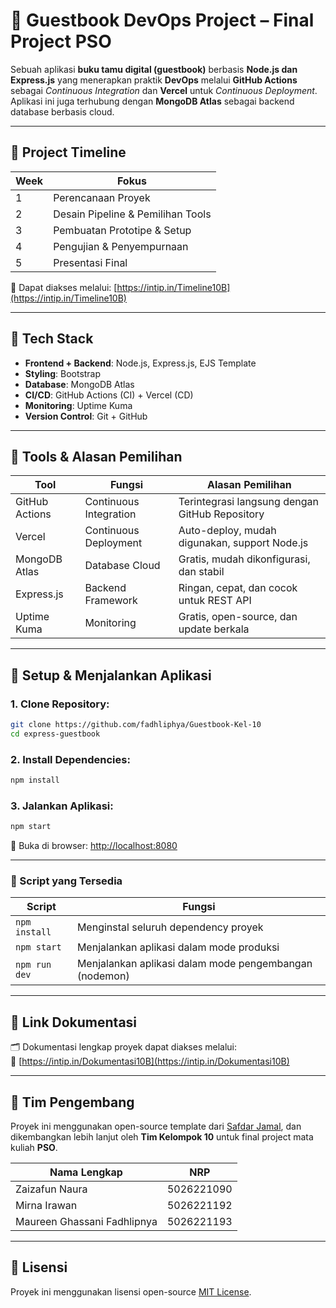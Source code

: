 # 📝 Guestbook DevOps Project – Final Project PSO

Sebuah aplikasi **buku tamu digital (guestbook)** berbasis **Node.js dan Express.js** yang menerapkan praktik **DevOps** melalui **GitHub Actions** sebagai *Continuous Integration* dan **Vercel** untuk *Continuous Deployment*. Aplikasi ini juga terhubung dengan **MongoDB Atlas** sebagai backend database berbasis cloud.

---

## 📅 Project Timeline

| Week | Fokus                             |
|------|-----------------------------------|
| 1    | Perencanaan Proyek                |
| 2    | Desain Pipeline & Pemilihan Tools |
| 3    | Pembuatan Prototipe & Setup       |
| 4    | Pengujian & Penyempurnaan         |
| 5    | Presentasi Final                  |

📌 Dapat diakses melalui: [https://intip.in/Timeline10B](https://intip.in/Timeline10B)

---

## 🚀 Tech Stack

- **Frontend + Backend**: Node.js, Express.js, EJS Template
- **Styling**: Bootstrap
- **Database**: MongoDB Atlas
- **CI/CD**: GitHub Actions (CI) + Vercel (CD)
- **Monitoring**: Uptime Kuma
- **Version Control**: Git + GitHub

---

## 🧰 Tools & Alasan Pemilihan

| Tool           | Fungsi                 | Alasan Pemilihan                              |
|----------------|------------------------|-----------------------------------------------|
| GitHub Actions | Continuous Integration | Terintegrasi langsung dengan GitHub Repository |
| Vercel         | Continuous Deployment  | Auto-deploy, mudah digunakan, support Node.js |
| MongoDB Atlas  | Database Cloud         | Gratis, mudah dikonfigurasi, dan stabil       |
| Express.js     | Backend Framework      | Ringan, cepat, dan cocok untuk REST API       |
| Uptime Kuma    | Monitoring             | Gratis, open-source, dan update berkala       |

---

## 📁 Setup & Menjalankan Aplikasi

### 1. Clone Repository:
```bash
git clone https://github.com/fadhliphya/Guestbook-Kel-10
cd express-guestbook
```

### 2. Install Dependencies:
```bash
npm install
```

### 3. Jalankan Aplikasi:
```bash
npm start
```

🔗 Buka di browser: [http://localhost:8080](http://localhost:8080)

---

### 📜 Script yang Tersedia

| Script        | Fungsi                                                     |
|---------------|------------------------------------------------------------|
| `npm install` | Menginstal seluruh dependency proyek                       |
| `npm start`   | Menjalankan aplikasi dalam mode produksi                   |
| `npm run dev` | Menjalankan aplikasi dalam mode pengembangan (nodemon)    |

---

## 📄 Link Dokumentasi

🗂 Dokumentasi lengkap proyek dapat diakses melalui:  
🔗 [https://intip.in/Dokumentasi10B](https://intip.in/Dokumentasi10B)

---

## 👥 Tim Pengembang

Proyek ini menggunakan open-source template dari [Safdar Jamal](https://safdarjamal.github.io), dan dikembangkan lebih lanjut oleh **Tim Kelompok 10** untuk final project mata kuliah **PSO**.

| Nama Lengkap                 | NRP         |
|-----------------------------|--------------|
| Zaizafun Naura              | 5026221090   |
| Mirna Irawan                | 5026221192   |
| Maureen Ghassani Fadhlipnya | 5026221193   |

---

## 🪪 Lisensi

Proyek ini menggunakan lisensi open-source [MIT License](https://github.com/SafdarJamal/express-guestbook/blob/master/LICENSE).

